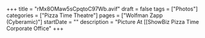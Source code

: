 +++
title = "rMx8OMaw5sCpqtoC97Wb.avif"
draft = false
tags = ["Photos"]
categories = ["Pizza Time Theatre"]
pages = ["Wolfman Zapp (Cyberamic)"]
startDate = ""
description = "Picture At [[ShowBiz Pizza Time Corporate Office"
+++
